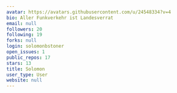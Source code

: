 ```yaml
---
avatar: https://avatars.githubusercontent.com/u/24548334?v=4
bio: Aller Funkverkehr ist Landesverrat
email: null
followers: 20
following: 19
forks: null
login: solomonbstoner
open_issues: 1
public_repos: 17
stars: 13
title: Solomon
user_type: User
website: null
---
```

